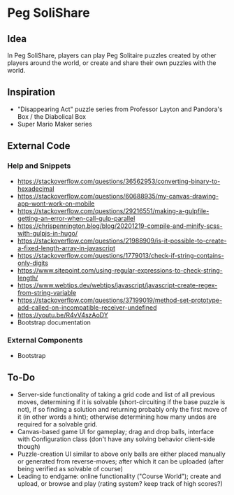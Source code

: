 # Peg SoliShare
## Idea
In Peg SoliShare, players can play Peg Solitaire puzzles created by other players around the world, or create and share their own puzzles with the world.
## Inspiration
- "Disappearing Act" puzzle series from Professor Layton and Pandora's Box / the Diabolical Box
- Super Mario Maker series
## External Code
### Help and Snippets
- https://stackoverflow.com/questions/36562953/converting-binary-to-hexadecimal
- https://stackoverflow.com/questions/60688935/my-canvas-drawing-app-wont-work-on-mobile
- https://stackoverflow.com/questions/29216551/making-a-gulpfile-getting-an-error-when-call-gulp-parallel
- https://chrispennington.blog/blog/20201219-compile-and-minify-scss-with-gulpjs-in-hugo/
- https://stackoverflow.com/questions/21988909/is-it-possible-to-create-a-fixed-length-array-in-javascript
- https://stackoverflow.com/questions/1779013/check-if-string-contains-only-digits
- https://www.sitepoint.com/using-regular-expressions-to-check-string-length/
- https://www.webtips.dev/webtips/javascript/javascript-create-regex-from-string-variable
- https://stackoverflow.com/questions/37199019/method-set-prototype-add-called-on-incompatible-receiver-undefined
- https://youtu.be/R4vV4szAoDY
- Bootstrap documentation
### External Components
- Bootstrap
## To-Do
- Server-side functionality of taking a grid code and list of all previous moves, determining if it is solvable (short-circuiting if the base puzzle is not), if so finding a solution and returning probably only the first move of it (in other words a hint); otherwise determining how many undos are required for a solvable grid.
- Canvas-based game UI for gameplay; drag and drop balls, interface with Configuration class (don't have any solving behavior client-side though)
- Puzzle-creation UI similar to above only balls are either placed manually or generated from reverse-moves; after which it can be uploaded (after being verified as solvable of course)
- Leading to endgame: online functionality ("Course World"); create and upload, or browse and play (rating system? keep track of high scores?) 